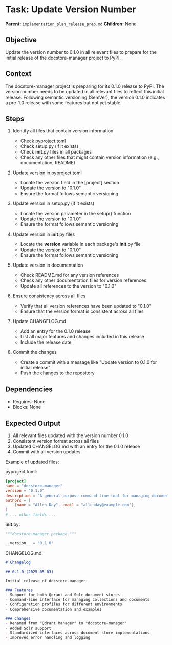 # Task: Update Version Number
**Parent:** `implementation_plan_release_prep.md`
**Children:** None

## Objective
Update the version number to 0.1.0 in all relevant files to prepare for the initial release of the docstore-manager project to PyPI.

## Context
The docstore-manager project is preparing for its 0.1.0 release to PyPI. The version number needs to be updated in all relevant files to reflect this initial release. Following semantic versioning (SemVer), the version 0.1.0 indicates a pre-1.0 release with some features but not yet stable.

## Steps
1. Identify all files that contain version information
   - Check pyproject.toml
   - Check setup.py (if it exists)
   - Check __init__.py files in all packages
   - Check any other files that might contain version information (e.g., documentation, README)

2. Update version in pyproject.toml
   - Locate the version field in the [project] section
   - Update the version to "0.1.0"
   - Ensure the format follows semantic versioning

3. Update version in setup.py (if it exists)
   - Locate the version parameter in the setup() function
   - Update the version to "0.1.0"
   - Ensure the format follows semantic versioning

4. Update version in __init__.py files
   - Locate the __version__ variable in each package's __init__.py file
   - Update the version to "0.1.0"
   - Ensure the format follows semantic versioning

5. Update version in documentation
   - Check README.md for any version references
   - Check any other documentation files for version references
   - Update all references to the version to "0.1.0"

6. Ensure consistency across all files
   - Verify that all version references have been updated to "0.1.0"
   - Ensure that the version format is consistent across all files

7. Update CHANGELOG.md
   - Add an entry for the 0.1.0 release
   - List all major features and changes included in this release
   - Include the release date

8. Commit the changes
   - Create a commit with a message like "Update version to 0.1.0 for initial release"
   - Push the changes to the repository

## Dependencies
- Requires: None
- Blocks: None

## Expected Output
1. All relevant files updated with the version number 0.1.0
2. Consistent version format across all files
3. Updated CHANGELOG.md with an entry for the 0.1.0 release
4. Commit with all version updates

Example of updated files:

pyproject.toml:
```toml
[project]
name = "docstore-manager"
version = "0.1.0"
description = "A general-purpose command-line tool for managing document stores (Qdrant and Solr)"
authors = [
    {name = "Allen Day", email = "allenday@example.com"},
]
# ... other fields ...
```

__init__.py:
```python
"""docstore-manager package."""

__version__ = "0.1.0"
```

CHANGELOG.md:
```markdown
# Changelog

## 0.1.0 (2025-05-03)

Initial release of docstore-manager.

### Features
- Support for both Qdrant and Solr document stores
- Command-line interface for managing collections and documents
- Configuration profiles for different environments
- Comprehensive documentation and examples

### Changes
- Renamed from "Qdrant Manager" to "docstore-manager"
- Added Solr support
- Standardized interfaces across document store implementations
- Improved error handling and logging

